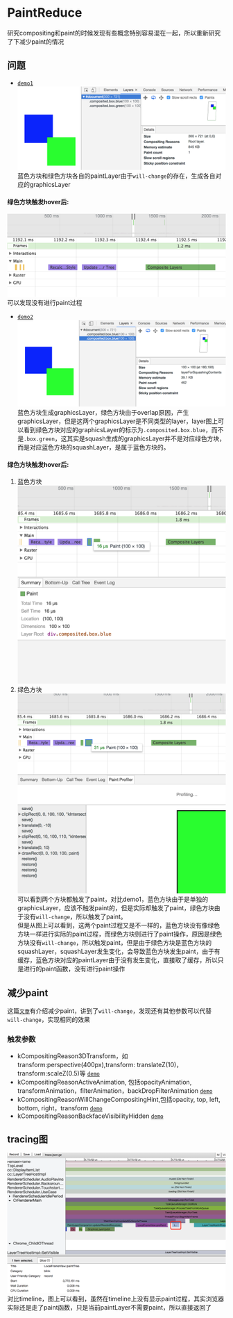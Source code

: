 # PaintReduce
研究compositing和paint的时候发现有些概念特别容易混在一起，所以重新研究了下减少paint的情况

## 问题 
* [`demo1`](https://codepen.io/yoution/pen/aqPLeB)
![demo1](./images/demo1.png)
蓝色方块和绿色方块各自的paintLayer由于`will-change`的存在，生成各自对应的graphicsLayer   
#### 绿色方块触发hover后:
![demo1_1](./images/demo1_1.png)
可以发现没有进行paint过程    

* [`demo2`](https://codepen.io/yoution/pen/EQGoyp)
![demo2](./images/demo2.png)
蓝色方块生成graphicsLayer，绿色方块由于overlap原因，产生graphicsLayer，但是这两个graphicsLayer是不同类型的layer，layer图上可以看到绿色方块对应的graphicsLayer的标示为`.composited.box.blue`，而不是`.box.green`，这其实是squash生成的graphicsLayer并不是对应绿色方块，而是对应蓝色方块的squashLayer，是属于蓝色方块的。
#### 绿色方块触发hover后:
1. 蓝色方块
![demo2_1](./images/demo2_1.png)
2. 绿色方块
![demo2_2](./images/demo2_2.png)
可以看到两个方块都触发了paint，对比demo1，蓝色方块由于是单独的graphicsLayer，应该不触发paint的，但是实际却触发了paint，绿色方块由于没有`will-change`，所以触发了paint。   
但是从图上可以看到，这两个paint过程又是不一样的，蓝色方块没有像绿色方块一样进行实际的paint过程，而绿色方块则进行了paint操作，原因是绿色方块没有`will-change`，所以触发paint，但是由于绿色方块是蓝色方块的squashLayer，squashLayer发生变化，会导致蓝色方块发生paint，由于有缓存，蓝色方块对应的paintLayer由于没有发生变化，直接取了缓存，所以只是进行的paint函数，没有进行paint操作

## 减少paint
这篇[`文章`](https://developers.google.com/web/fundamentals/performance/rendering/simplify-paint-complexity-and-reduce-paint-areas)有介绍减少paint，讲到了`will-change`，发现还有其他参数可以代替`will-change`，实现相同的效果

### 触发参数
* kCompositingReason3DTransform，如transform:perspective(400px),transform: translateZ(10)，transform:scaleZ(0.5)等 [`demo`](https://codepen.io/yoution/pen/GQPQex)
* kCompositingReasonActiveAnimation, 包括opacityAnimation, transformAnimation，filterAnimation，backDropFilterAnimation [`demo`](https://codepen.io/yoution/pen/ZrVoLv)
* kCompositingReasonWillChangeCompositingHint,包括opacity, top, left, bottom, right，transform [`demo`](https://codepen.io/yoution/pen/MQZGZB)
* kCompositingReasonBackfaceVisibilityHidden [`demo`](https://codepen.io/yoution/pen/paqamM)


## tracing图
![demo3](./images/demo3.png)
对比timeline，图上可以看到，虽然在timeline上没有显示paint过程，其实浏览器实际还是走了paint函数，只是当前paintLayer不需要paint，所以直接返回了
